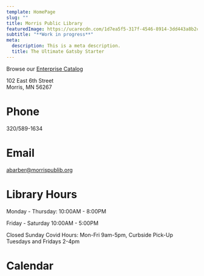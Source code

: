 ```yaml
---
template: HomePage
slug: ""
title: Morris Public Library
featuredImage: https://ucarecdn.com/1d7ea5f5-317f-4546-8914-3dd443a8b2ca/
subtitle: "**Work in progress**"
meta:
  description: This is a meta description.
  title: The Ultimate Gatsby Starter
---
```


Browse our [Enterprise Catalog](https://www.morrispublib.org/client/en_US/mo/?dt=list)

102 East 6th Street\
Morris, MN 56267

# Phone

320/589-1634

# Email

[abarber@morrispublib.org](mailto:abarber@morrispublib.org)

# Library Hours

Monday - Thursday: 10:00AM - 8:00PM

Friday - Saturday 10:00AM - 5:00PM

Closed Sunday
Covid Hours: Mon-Fri 9am-5pm, Curbside Pick-Up Tuesdays and Fridays 2-4pm

# Calendar




